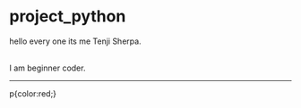 # project_python

<p>hello every one its me Tenji Sherpa.</p>
<br>
I am beginner coder.
<hr>
p{color:red;}
